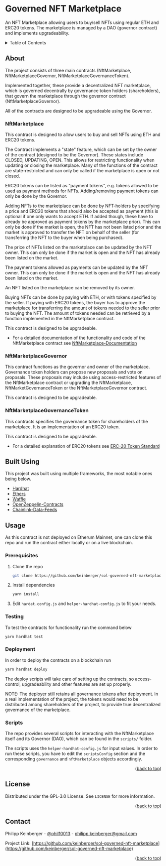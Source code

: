 # Governed NFT Marketplace

An NFT Marketplace allowing users to buy/sell NFTs using regular ETH and ERC20 tokens.
The marketplace is managed by a DAO (governor contract) and implements upgradeability.

<!-- TABLE OF CONTENTS -->
<details>
  <summary>Table of Contents</summary>
  <ol>
    <li>
      <a href="#about">About</a>
      <ul>
        <li><a href="#nftmarketplace">NftMarketplace</a></li>
      </ul>
      <ul>
        <li><a href="#nftmarketplacegovernor">NftMarketplaceGovernor</a></li>
      </ul>
      <ul>
        <li><a href="#nftmarketplacegovernancetoken">NftMarketplaceGovernanceToken</a></li>
      </ul>
    </li>
    <li><a href="#built-using">Built Using</a></li>
    <li>
       <a href="#usage">Usage</a>
       <ul>
        <li><a href="#prerequisites">Prerequisites</a></li>
       </ul>
       <ul>
        <li><a href="#testing">Testing</a></li>
       </ul>
       <ul>
        <li><a href="#deployment">Deployment</a></li>
       </ul>
       <ul>
        <li><a href="#scripts">Scripts</a></li>
       </ul>
    </li>
    <li><a href="#license">License</a></li>
    <li><a href="#contact">Contact</a></li>
  </ol>
</details>

## About

The project consists of three main contracts (NftMarketplace, NftMarketplaceGovernor, NftMarketplaceGovernanceToken). 

Implemented together, these provide a decentralized NFT marketplace, which is governed decentrally by governance token holders (shareholders), that govern the marketplace through the governor contract (NftMarketplaceGovernor).

All of the contracts are designed to be upgradeable using the Governor.

### NftMarketplace

This contract is designed to allow users to buy and sell NFTs using ETH and ERC20 tokens.

The Contract implements a "state" feature, which can be set by the owner of the contract (designed 
to be the Governor). These states include CLOSED, UPDATING, OPEN. This allows for restricting functionality when updating or closing the marketplace. Many of the functions of the contract are state-restricted and can only be called if the marketplace is open or not closed.

ERC20 tokens can be listed as "payment tokens", e.g. tokens allowed to be used as payment methods
for NFTs. Adding/removing payment tokens can only be done by the Governor.

Adding NFTs to the marketplace can be done by NFT-holders by specifying a price and ERC20 tokens that should also be accepted as payment (this is optional if one only wants to accept ETH. If added though, these have to already be approved as payment tokens by the marketplace prior). This can only be done if the market is open, the NFT has not been listed prior and the market is approved to transfer the NFT on behalf of the seller (for transferring the NFT to the buyer when being purchased).

The price of NFTs listed on the marketplace can be updated by the NFT owner. This can only be done if the market is open and the NFT has already been listed on the market.

The payment tokens allowed as payments can be updated by the NFT owner. This can only be done if the market is open and the NFT has already been listed on the market.

An NFT listed on the marketplace can be removed by its owner.

Buying NFTs can be done by paying with ETH, or with tokens specified by the seller. If paying with ERC20 tokens, the buyer has to approve the marketplace for transferring the amount of tokens needed to the seller prior to buying the NFT. The amount of tokens needed can be retrieved by a function implemented in the NftMarketplace contract.

This contract is designed to be upgradeable.

* For a detailed documentation of the functionality and code of the NftMarketplace contract see [NftMarketplace-Documentation](./docs/NftMarketplace.md)

### NftMarketplaceGovernor

This contract functions as the governor and owner of the marketplace. Governance token holders can propose new proposals and vote on proposals. These proposals may include using access-restricted features of the NftMarketplace contract or upgrading the NftMarketplace, NftMarketGovernanceToken or the NftMarketplaceGovernor contract.

This contract is designed to be upgradeable.

### NftMarketplaceGovernanceToken

This contracts specifies the governance token for shareholders of the marketplace. It is an implementation of an ERC20 token.

This contract is designed to be upgradeable.

* For a detailed explanation of ERC20 tokens see [ERC-20 Token Standard](https://ethereum.org/en/developers/docs/standards/tokens/erc-20/)

## Built Using

This project was built using multiple frameworks, the most notable ones being below.

* [Hardhat](https://hardhat.org/)
* [Ethers](https://ethers.io/)
* [Waffle](https://getwaffle.io/)
* [OpenZeppelin-Contracts](https://openzeppelin.com/contracts)
* [Chainlink-Data-Feeds](https://docs.chain.link/docs/using-chainlink-reference-contracts/)

## Usage

As this contract is not deployed on Etherum Mainnet, one can clone this repo and run the contract
either locally or on a live blockchain.

### Prerequisites

1. Clone the repo
   ```sh
   git clone https://github.com/keinberger/sol-governed-nft-marketplace
   ```
2. Install dependencies
   ```sh
   yarn install
   ```
3. Edit `hardat.config.js` and `helper-hardhat-config.js` to fit your needs.

### Testing

To test the contracts for functionality run the command below
```sh
yarn hardhat test
```

### Deployment

In order to deploy the contracts on a blockchain run
```sh
yarn hardhat deploy
```

The deploy scripts will take care of setting up the contracts, so access-control,
upgradeability and other features are set up properly.

NOTE: The deployer still retains all governance tokens after deployment. In a real implementation
of the project, the tokens would need to be distributed among shareholders of the project, to
provide true decentralized governance of the marketplace.

### Scripts

The repo provides several scripts for interacting with the NftMarketplace itself and its Governor (DAO), which can be found in the `scripts/` folder.

The scripts uses the `helper-hardhat-config.js` for input values. In order to run these scripts, you have
to edit the `scriptsConfig` section and the corresponding `governance` and `nftMarketplace` objects
accordingly.

<p align="right">(<a href="#governed-nft-marketplace">back to top</a>)</p>

## License

Distributed under the GPL-3.0 License. See `LICENSE` for more information.

<p align="right">(<a href="#governed-nft-marketplace">back to top</a>)</p>

## Contact

Philipp Keinberger - [@phil10013](https://twitter.com/phil10013) - philipp.keinberger@gmail.com

Project Link: [https://github.com/keinberger/sol-governed-nft-marketplace](https://github.com/keinberger/sol-governed-nft-marketplace)

<p align="right">(<a href="#governed-nft-marketplace">back to top</a>)</p>